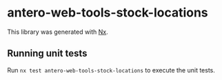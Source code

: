 # antero-web-tools-stock-locations

This library was generated with [Nx](https://nx.dev).

## Running unit tests

Run `nx test antero-web-tools-stock-locations` to execute the unit tests.
